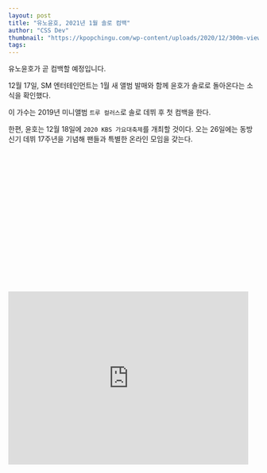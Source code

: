 ```yaml
---
layout: post
title: "유노윤호, 2021년 1월 솔로 컴백"
author: "CSS Dev"
thumbnail: "https://kpopchingu.com/wp-content/uploads/2020/12/300m-views-23-2-890x512.png"
tags: 
---
```



유노윤호가 곧 컴백할 예정입니다.

12월 17일, SM 엔터테인먼트는 1월 새 앨범 발매와 함께 윤호가 솔로로 돌아온다는 소식을 확인했다.

이 가수는 2019년 미니앨범 `트루 컬러스`로 솔로 데뷔 후 첫 컴백을 한다.

한편, 윤호는 12월 18일에 `2020 KBS 가요대축제`를 개최할 것이다. 오는 26일에는 동방신기 데뷔 17주년을 기념해 팬들과 특별한 온라인 모임을 갖는다.


<div class="video_wrapper" style="padding-top: 56.25%;">
    <iframe id="twitter-widget-0" scrolling="no" frameborder="0" allowtransparency="true" allowfullscreen="true" class="" style="position: static; visibility: visible; width: 483px; height: 349px; display: block; flex-grow: 1;" title="Twitter Tweet" src="https://platform.twitter.com/embed/index.html?dnt=false&amp;embedId=twitter-widget-0&amp;frame=false&amp;hideCard=false&amp;hideThread=false&amp;id=1339402023301627904&amp;lang=en&amp;origin=https%3A%2F%2Fkpopchingu.com%2F2020%2F12%2F17%2Fu-know-yunho-to-make-his-comeback-as-a-soloist-in-january-2021%2F&amp;theme=light&amp;widgetsVersion=ed20a2b%3A1601588405575&amp;width=550px" data-tweet-id="1339402023301627904"></iframe>
</div>
